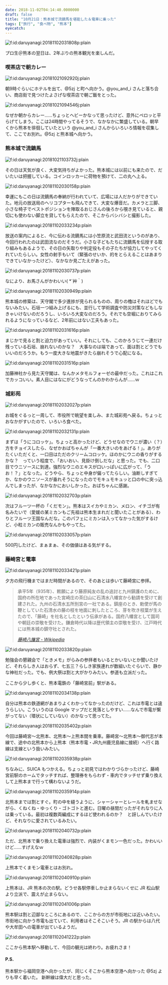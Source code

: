 ```yaml
---
date: 2018-11-02T04:14:40.0000000
draft: false
title: "10月21日：熊本城で流鏑馬を堪能した＆電車に乗った"
tags: ["旅行", "食べ物", "熊本"]
eyecatch: 
---
```

<p><span itemscope itemtype="http://schema.org/Photograph"><img src="20181102031808.png" alt="f:id:daruyanagi:20181102031808p:plain" title="f:id:daruyanagi:20181102031808p:plain" class="hatena-fotolife" itemprop="image"></span></p><p>プロ生＠熊本の翌日は、2年ぶりの熊本観光を楽しんだ。</p>

<div class="section">
<h3>喫茶店で朝カレー</h3>
<p><span itemscope itemtype="http://schema.org/Photograph"><img src="20181021092920.jpg" alt="f:id:daruyanagi:20181021092920j:plain" title="f:id:daruyanagi:20181021092920j:plain" class="hatena-fotolife" itemprop="image"></span></p><p>朝9時ぐらいにホテルを出て、@5zj と町へ向かう。@you_and_i さんと落ち合い、商店街で見つけたよさげな喫茶店で朝ご飯をとった。</p><p><span itemscope itemtype="http://schema.org/Photograph"><img src="20181021094546.jpg" alt="f:id:daruyanagi:20181021094546j:plain" title="f:id:daruyanagi:20181021094546j:plain" class="hatena-fotolife" itemprop="image"></span></p><p>なぜか朝からカレー……ちょっとヘビーかなって思ったけど、意外にペロッと平らげてしまう。ここは24時間やってるそうで、なかなかに繁盛している。朝早くから熊本を徘徊していたという @you_and_i さんからいろいろ情報を収集して、ここでお別れ。@5zj と熊本城へ向かう。</p>

</div>
<div class="section">
<h3>熊本城で流鏑馬</h3>
<p><span itemscope itemtype="http://schema.org/Photograph"><img src="20181021103732.jpg" alt="f:id:daruyanagi:20181021103732j:plain" title="f:id:daruyanagi:20181021103732j:plain" class="hatena-fotolife" itemprop="image"></span></p><p>その日は天気が良く、大変気持ちがよかった。熊本城には以前にも来たので、だいたいは把握している。コインロッカーに荷物を預けて、二の丸へ上る。</p><p><span itemscope itemtype="http://schema.org/Photograph"><img src="20181102030158.png" alt="f:id:daruyanagi:20181102030158p:plain" title="f:id:daruyanagi:20181102030158p:plain" class="hatena-fotolife" itemprop="image"></span></p><p>幸運にもこの日は流鏑馬の奉納が行われていて、広場には人だかりができていた。地元の放送局のヘリコプターも飛んできて、大変な爆音だ。カメラと三脚、小さな椅子でベストポジションを陣取るおじさんの後ろから覗き見ていると、親切にも使わない脚立を貸してもらえたので、そこからバシバシと撮影した。</p><p><span itemscope itemtype="http://schema.org/Photograph"><img src="20181102033234.png" alt="f:id:daruyanagi:20181102033234p:plain" title="f:id:daruyanagi:20181102033234p:plain" class="hatena-fotolife" itemprop="image"></span></p><p>放送の案内によると、今に伝わる流鏑馬には小笠原流と武田流というのがあり、今回行われたのは武田流なのだそうだ。小さな子どもたちに流鏑馬を伝授する取り組みもあるようで、その日の矢取りや判定役もその子たちが協力してやってくれていたらしい。女性の射手もいて（緊張のせいか、的をとらえることはあまりできていなかったけど）、なかなか見ごたえがあった。</p><p><span itemscope itemtype="http://schema.org/Photograph"><img src="20181102030737.png" alt="f:id:daruyanagi:20181102030737p:plain" title="f:id:daruyanagi:20181102030737p:plain" class="hatena-fotolife" itemprop="image"></span></p><p>なにより、お馬さんがかわいい( *´艸｀)</p><p><span itemscope itemtype="http://schema.org/Photograph"><img src="20181102030949.png" alt="f:id:daruyanagi:20181102030949p:plain" title="f:id:daruyanagi:20181102030949p:plain" class="hatena-fotolife" itemprop="image"></span></p><p>熊本城の修築は、天守閣で多少進捗が見られるものの、周りの櫓はそれほどでもないみたい。石垣一つ組み上げるにも、並行して学術調査や防災対策などもしなきゃいけないのだろうし、いろいろ大変なのだろう。それでも空堀におりてみられるようになっているなど、2年前にはない工夫もあった。</p><p><span itemscope itemtype="http://schema.org/Photograph"><img src="20181102031616.png" alt="f:id:daruyanagi:20181102031616p:plain" title="f:id:daruyanagi:20181102031616p:plain" class="hatena-fotolife" itemprop="image"></span></p><p>まじかで見ると割と迫力があっていい。それにしても、このかろうじて一連だけ残っている石垣、崩れないのかな？　大事なのは端であって、面は割とどうでもいいのだろうか。もう一度大きな地震がきたら崩れそうで心配になる。</p><p><span itemscope itemtype="http://schema.org/Photograph"><img src="20181102031516.png" alt="f:id:daruyanagi:20181102031516p:plain" title="f:id:daruyanagi:20181102031516p:plain" class="hatena-fotolife" itemprop="image"></span></p><p>加藤神社から見た天守閣は、なんかメタモルフォーゼの最中だった。これはこれでカッコいい。素人目にはなにがどうなってんのかわからんが……ｗ</p>

</div>
<div class="section">
<h3>城彩苑</h3>
<p><span itemscope itemtype="http://schema.org/Photograph"><img src="20181102032027.png" alt="f:id:daruyanagi:20181102032027p:plain" title="f:id:daruyanagi:20181102032027p:plain" class="hatena-fotolife" itemprop="image"></span></p><p>お城をぐるっと一周して、市役所で眺望を楽しみ、また城彩苑へ戻る。ちょっとおなかがすいたので、いろいろ食べた。</p><p><span itemscope itemtype="http://schema.org/Photograph"><img src="20181102032131.png" alt="f:id:daruyanagi:20181102032131p:plain" title="f:id:daruyanagi:20181102032131p:plain" class="hatena-fotolife" itemprop="image"></span></p><p>まずは「うにコロッケ」。ちょっと高かったけど、どうせなのでウニが濃い（？）方をチョイスしたら、なぜかおばちゃんが「一番大きいのをあげる！」。ありがたくいただくと、一口目はただのクリームコロッケ。ほのかにウニの香りがするかな？　っていう程度で、「おいおい、見掛け倒しだな」と思った。でも、二口目でウニソースに到達。強烈なウニのエキスが口いっぱいに広がって、「うお！？」となった。どうやら、ちょっと中身が偏ってたらしい。油断しすぎてか、なかのウニソースが垂れそうになったのでモキュモキュッと口の中に突っ込んでしまったが、なかなかにおいしかった。おばちゃんに感謝。</p><p><span itemscope itemtype="http://schema.org/Photograph"><img src="20181102032703.png" alt="f:id:daruyanagi:20181102032703p:plain" title="f:id:daruyanagi:20181102032703p:plain" class="hatena-fotolife" itemprop="image"></span></p><p>次はフルーツ一杯の「くだモン」。熊本はスイカやミカン、メロン、イチゴが有名みたいで（愛媛の某ミカンもご先祖は熊本生まれだと聞いたことがある）、わりとフルーツ王国なんだな。このパフェにミカンは入ってなかった気がするけど、小粒ミカンの販売なんかもやってた。</p><p><span itemscope itemtype="http://schema.org/Photograph"><img src="20181102033057.png" alt="f:id:daruyanagi:20181102033057p:plain" title="f:id:daruyanagi:20181102033057p:plain" class="hatena-fotolife" itemprop="image"></span></p><p>500円したけど、まぁまぁ、その価値はある気がする。</p>

</div>
<div class="section">
<h3>藤崎宮と電車</h3>
<p><span itemscope itemtype="http://schema.org/Photograph"><img src="20181102033421.png" alt="f:id:daruyanagi:20181102033421p:plain" title="f:id:daruyanagi:20181102033421p:plain" class="hatena-fotolife" itemprop="image"></span></p><p>夕方の飛行機まではまだ時間があるので、そのあとは歩いて藤崎宮に参拝。</p>

<blockquote cite="https://ja.wikipedia.org/wiki/%E8%97%A4%E5%B4%8E%E5%85%AB%E6%97%9B%E5%AE%AE">
<p>承平5年（935年）、敕願により藤原純友の乱の追討と九州鎮護のために、国府の所在地であった宮崎庄の茶臼山に石清水八幡宮から勧請を受けて創建された。九州の石清水五所別宮の一社である。鎮座のとき、勅使が馬の鞭としていた石清水の藤の枝を地面に刺したところ、芽を吹き枝葉が生えたので、「藤崎」を社名としたという伝承がある。国府八幡宮として国司や朝廷の崇敬を受けた。鎌倉時代以降は歴代領主の崇敬を受け、江戸時代には熊本城の鎮守社とされた。</p>

<cite><a href="https://ja.wikipedia.org/wiki/%E8%97%A4%E5%B4%8E%E5%85%AB%E6%97%9B%E5%AE%AE">&#x85E4;&#x5D0E;&#x516B;&#x65DB;&#x5BAE; - Wikipedia</a></cite>
</blockquote>
<p><span itemscope itemtype="http://schema.org/Photograph"><img src="20181102033820.png" alt="f:id:daruyanagi:20181102033820p:plain" title="f:id:daruyanagi:20181102033820p:plain" class="hatena-fotolife" itemprop="image"></span></p><p>勉強会の懇親会で「ときメモ」がらみの参拝者もいるとかいないとか聞いたけど、それらしき人はおらず、七五三？らしき家族連れが数組いたぐらいで、静かな神社だった。でも、例大祭は割と大がかりみたい。参道も立派だった。</p><p>ここから少し歩くと、熊本電鉄の「藤崎宮前」駅がある。</p><p><span itemscope itemtype="http://schema.org/Photograph"><img src="20181102034138.png" alt="f:id:daruyanagi:20181102034138p:plain" title="f:id:daruyanagi:20181102034138p:plain" class="hatena-fotolife" itemprop="image"></span></p><p>自分は熊本の鉄道網があまりよくわかってなかったのだけど、これは市電とは違うらしい。こういうのは Google マップだと見落としやすい……なんで市電が繋がってない（環状にしていない）のかなって思ってた。</p><p><span itemscope itemtype="http://schema.org/Photograph"><img src="20181102035402.png" alt="f:id:daruyanagi:20181102035402p:plain" title="f:id:daruyanagi:20181102035402p:plain" class="hatena-fotolife" itemprop="image"></span></p><p>今回は藤崎宮～北熊本、北熊本～上熊本間を乗車。藤崎宮～北熊本～御代志が本線で、途中の北熊本から上熊本（熊本市電・JR九州鹿児島線に接続）へ行く路線は支線という扱いみたい。</p><p><span itemscope itemtype="http://schema.org/Photograph"><img src="20181102035938.png" alt="f:id:daruyanagi:20181102035938p:plain" title="f:id:daruyanagi:20181102035938p:plain" class="hatena-fotolife" itemprop="image"></span></p><p>ちなみに、SUICA もつかえる。ちょっと初見ではわかりづらかったけど、藤崎宮前駅のホームでタッチすれば、整理券をもらわず・車内でタッチせず乗り換えして上熊本まで行って構わないようだ。</p><p><span itemscope itemtype="http://schema.org/Photograph"><img src="20181102035914.png" alt="f:id:daruyanagi:20181102035914p:plain" title="f:id:daruyanagi:20181102035914p:plain" class="hatena-fotolife" itemprop="image"></span></p><p>北熊本までは割とすぐ。町の中を縫うように、シャーシャーとレールを軋ませながら、くねくね・ゆっくり・ゴトゴトと進む。日曜の昼間だったがそれなりに人は乗っている。最初は複数両編成にするほど使われるのか？　と訝しんでいたけど、それなりに愛されているみたい。</p><p><span itemscope itemtype="http://schema.org/Photograph"><img src="20181102040732.png" alt="f:id:daruyanagi:20181102040732p:plain" title="f:id:daruyanagi:20181102040732p:plain" class="hatena-fotolife" itemprop="image"></span></p><p>ただ、北熊本で乗り換えた電車は強烈で、内装がくまモン一色だった。かわいいけど……すげえなｗ</p><p><span itemscope itemtype="http://schema.org/Photograph"><img src="20181102040828.png" alt="f:id:daruyanagi:20181102040828p:plain" title="f:id:daruyanagi:20181102040828p:plain" class="hatena-fotolife" itemprop="image"></span></p><p>上熊本でくまモン電車とはお別れ。</p><p><span itemscope itemtype="http://schema.org/Photograph"><img src="20181102040910.png" alt="f:id:daruyanagi:20181102040910p:plain" title="f:id:daruyanagi:20181102040910p:plain" class="hatena-fotolife" itemprop="image"></span></p><p>上熊本は、JR 熊本の次の駅。どうせ各駅停車しか止まらないくせに JR 松山駅より立派で、震えが止まらない。</p><p><span itemscope itemtype="http://schema.org/Photograph"><img src="20181102041006.png" alt="f:id:daruyanagi:20181102041006p:plain" title="f:id:daruyanagi:20181102041006p:plain" class="hatena-fotolife" itemprop="image"></span></p><p>熊本駅は割と辺鄙なところにあるので、ここからの方が市街地には近いみたい。市街地に向かう市電も出ていて、利用者はそこそこいそう。JR の駅からは八代や大牟田への電車が出ているようだ。</p><p><span itemscope itemtype="http://schema.org/Photograph"><img src="20181102041222.png" alt="f:id:daruyanagi:20181102041222p:plain" title="f:id:daruyanagi:20181102041222p:plain" class="hatena-fotolife" itemprop="image"></span></p><p>ここから熊本駅へ移動して、今回の観光は終わり。お疲れさま！</p>

<div class="section">
<h4>P.S.</h4>
<p>熊本駅から福岡空港へ向かったが、同じくそこから熊本空港へ向かった @5zj よりも早く着いた。 新幹線は偉大だと思った。</p>

</div>
</div>